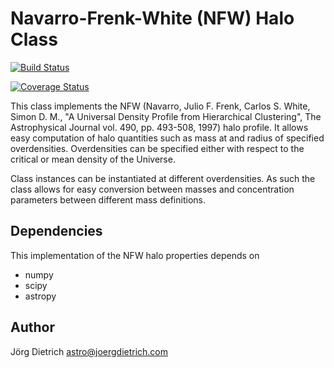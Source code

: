 # Navarro-Frenk-White (NFW) Halo Class

[![Build Status](https://travis-ci.org/joergdietrich/NFW.svg?branch=master)](https://travis-ci.org/joergdietrich/NFW)

[![Coverage Status](https://coveralls.io/repos/github/joergdietrich/NFW/badge.svg?branch=master)](https://coveralls.io/github/joergdietrich/NFW?branch=master)


This class implements the NFW (Navarro, Julio F.  Frenk, Carlos S.
White, Simon D. M., "A Universal Density Profile from Hierarchical
Clustering", The Astrophysical Journal vol. 490, pp. 493-508, 1997)
halo profile. It allows easy computation of halo quantities such as
mass at and radius of specified overdensities. Overdensities can be
specified either with respect to the critical or mean density of the
Universe.

Class instances can be instantiated at different overdensities. As
such the class allows for easy conversion between masses and
concentration parameters between different mass definitions.

## Dependencies

This implementation of the NFW halo properties depends on

* numpy
* scipy
* astropy

## Author

Jörg Dietrich <astro@joergdietrich.com>

